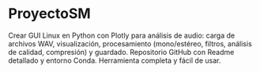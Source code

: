 # ProyectoSM
Crear GUI Linux en Python con Plotly para análisis de audio: carga de archivos WAV, visualización, procesamiento (mono/estéreo, filtros, análisis de calidad, compresión) y guardado. Repositorio GitHub con Readme detallado y entorno Conda. Herramienta completa y fácil de usar.
